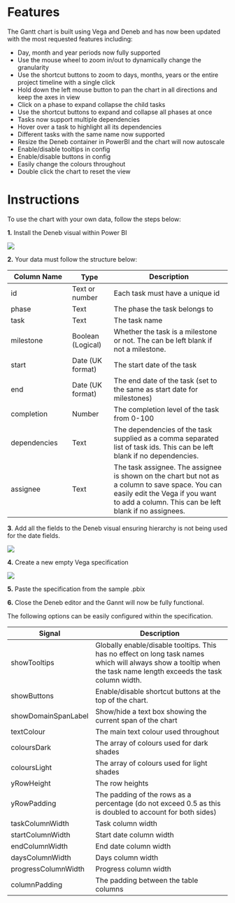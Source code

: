 # Features

The Gantt chart is built using Vega and Deneb and has now been updated with the most requested features including:
- 	Day, month and year periods now fully supported
- 	Use the mouse wheel to zoom in/out to dynamically change the granularity
- 	Use the shortcut buttons to zoom to days, months, years or the entire project timeline with a single click
- 	Hold down the left mouse button to pan the chart in all directions and keep the axes in view
- 	Click on a phase to expand collapse the child tasks
- 	Use the shortcut buttons to expand and collapse all phases at once
- 	Tasks now support multiple dependencies
- 	Hover over a task to highlight all its dependencies
- 	Different tasks with the same name now supported
- 	Resize the Deneb container in PowerBI and the chart will now autoscale 
- 	Enable/disable tooltips in config
- 	Enable/disable buttons in config
- 	Easily change the colours throughout
- 	Double click the chart to reset the view

# Instructions

To use the chart with your own data, follow the steps below:


**1.** Install the Deneb visual within Power BI 

![](https://github.com/PBI-David/Deneb-Showcase/blob/32c054b7c07a89f5d0fba96de64a308427f8e676/Gantt%20Chart/1.png?raw=true)

**2.** Your data must follow the structure below:

|Column Name <img width="150" height="1">   |<img width="140" height="1">Type                |Description                                                                                                                                                                                |
|---------------------------------------------------------|-----------------|--------------------------------------------------------------------------------------------------------------------------------------------------------------------|
|id          |Text or number   |Each task must have a unique id                                                                                                                                                            |
|phase       |Text             |The phase the task belongs to                                                                                                                                                              |
|task        |Text             |The task name                                                                                                                                                                              |
|milestone   |Boolean (Logical)|Whether the task is a milestone or not. The can be left blank if not a milestone.                                                                                                          |
|start       |Date (UK format) |The start date of the task                                                                                                                                                                 |
|end         |Date (UK format) |The end date of the task (set to the same as start date for milestones)                                                                                                                    |
|completion  |Number           |The completion level of the task from 0-100                                                                                                                                                |
|dependencies|Text             |The dependencies of the task supplied as a comma separated list of task ids. This can be left blank if no dependencies.                                                                    |
|assignee    |Text             |The task assignee. The assignee is shown on the chart but not as a column to save space. You can easily edit the Vega if you want to add a column. This can be left blank if no assignees. |


**3**.  Add all the fields to the Deneb visual ensuring hierarchy is not being used for the date fields.

![](https://github.com/PBI-David/Deneb-Showcase/blob/main/Gantt%20Chart/2.png?raw=true)

**4.** Create a new empty Vega specification

![](https://github.com/PBI-David/Deneb-Showcase/blob/main/Gantt%20Chart/3.png?raw=true)

**5.** Paste the specification from the sample .pbix 

**6.** Close the Deneb editor and the Gannt will now be fully functional.

The following options can be easily configured within the specification.

|Signal      |Description      |
|------------|-----------------|
|showTooltips|Globally enable/disable tooltips. This has no effect on long task names which will always show a tooltip when the task name length exceeds the task column width. |
|showButtons |Enable/disable shortcut buttons at the top of the chart.|
|showDomainSpanLabel|Show/hide a text box showing the current span of the chart|
|textColour  |The main text colour used throughout |
|coloursDark |The array of colours used for dark shades|
|coloursLight|The array of colours used for light shades|
|yRowHeight  |The row heights  |
|yRowPadding |The padding of the rows as a percentage (do not exceed 0.5 as this is doubled to account for both sides)|
|taskColumnWidth|                 Task column width|
|startColumnWidth|                 Start date column width|
|endColumnWidth|               End date column width  |
|daysColumnWidth|     Days column width            |
|progressColumnWidth|Progress column width|
|columnPadding|The padding between the table columns|



